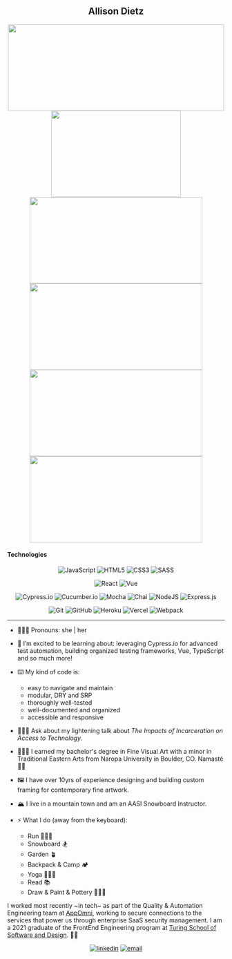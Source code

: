 <section align="center">
  <h1>Allison Dietz</h1>
</section>

<!--
**dietza/dietza** is a ✨ _special_ ✨ repository because its `README.md` (this file) appears on your GitHub profile. -->

<section align="center">
  
  <a href="https://github.com/dietza/github-readme-stats">
    <img align="center" src="https://github-readme-stats.vercel.app/api?username=dietza&show_icons=true&theme=blueberry" height="200" width="500"/>
  </a>
  
  <a href="https://github.com/dietza/github-readme-stats">
    <img align="center" src="https://github-readme-stats.vercel.app/api/top-langs/?username=dietza&theme=blueberry" height="200" width="300"/>
  </a>
  
  <a href="https://github.com/dietza/EdibleEarth">
    <img src="https://github-readme-stats.vercel.app/api/pin/?username=dietza&repo=EdibleEarth&theme=blueberry" align="center" height="200" width="400"/>
  </a>
  
  <a href="https://github.com/dietza/GardenParty-frontend-ui">
    <img src="https://github-readme-stats.vercel.app/api/pin/?username=dietza&repo=GardenParty-frontend-ui&theme=blueberry" align="center" height="200" width="400"/>
  </a>
  
  <a href="https://github.com/dietza/activAir">
    <img src="https://github-readme-stats.vercel.app/api/pin/?username=dietza&repo=activAir&theme=blueberry" align="center" height="200" width="400"/>
  </a>
  
  <a href="https://github.com/dietza/rowdy-taters">
    <img src="https://github-readme-stats.vercel.app/api/pin/?username=dietza&repo=rowdy-taters&theme=blueberry" align="center" height="200" width="400"/>
  </a>
  
</section>

#### Technologies
<p style="text-align:center;">
<img alt="JavaScript" src="https://img.shields.io/badge/javascript%20-%23323330.svg?&style=for-the-badge&logo=javascript&logoColor=%23F7DF1E"/>
<img alt="HTML5" src="https://img.shields.io/badge/html5%20-%23E34F26.svg?&style=for-the-badge&logo=html5&logoColor=white"/>
<img alt="CSS3" src="https://img.shields.io/badge/css3%20-%231572B6.svg?&style=for-the-badge&logo=css3&logoColor=white"/>
<img alt="SASS" src="https://img.shields.io/badge/SASS%20-hotpink.svg?&style=for-the-badge&logo=SASS&logoColor=white"/>
</p>
<p style="text-align: center;">
<img alt="React" src="https://img.shields.io/badge/react%20-%2320232a.svg?&style=for-the-badge&logo=react&logoColor=%2361DAFB"/>
<img alt="Vue" src="https://img.shields.io/badge/vue.js%20-%23404d59.svg?&style=for-the-badge&logo=vue.js&logoColor=bright-teal"/>
</p>
<p style="text-align: center;">
<img alt="Cypress.io" src="https://img.shields.io/badge/-cypress-%23404d59?&style=for-the-badge&logo=cypress&fontColor=white">
<img alt="Cucumber.io" src="https://img.shields.io/badge/-cucumber-%23404d59?&style=for-the-badge&logo=cucumber&fontColor=white">
<img alt="Mocha" src="https://img.shields.io/badge/-mocha-%238D6748?&style=for-the-badge&logo=mocha&logoColor=white"/>
<img alt="Chai" src="https://camo.githubusercontent.com/dc1b092fdeb7e14a149274315b4d53632d98e5ff80d94f3fc04bf2f995369b31/68747470733a2f2f696d672e736869656c64732e696f2f62616467652f636861692d4131313430343f7374796c653d666f722d7468652d6261646765266c6f676f3d63686169266c6f676f436f6c6f723d7768697465"/>
<img alt="NodeJS" src="https://img.shields.io/badge/node.js%20-%2343853D.svg?&style=for-the-badge&logo=node.js&logoColor=white"/>
<img alt="Express.js" src="https://img.shields.io/badge/express.js%20-%23404d59.svg?&style=for-the-badge"/>
</p>
<p style="text-align: center;">
<img alt="Git" src="https://img.shields.io/badge/git%20-%23F05033.svg?&style=for-the-badge&logo=git&logoColor=white"/>
<img alt="GitHub" src="https://img.shields.io/badge/github%20-%23121011.svg?&style=for-the-badge&logo=github&logoColor=white"/>
<img alt="Heroku" src="https://img.shields.io/badge/heroku%20-%23430098.svg?&style=for-the-badge&logo=heroku&logoColor=white"/>
<img alt="Vercel" src="https://img.shields.io/badge/vercel%20-%23430098.svg?&style=for-the-badge&logo=vercel&logoColor=white"/>
<img alt="Webpack" src="https://img.shields.io/badge/webpack%20-%238DD6F9.svg?&style=for-the-badge&logo=webpack&logoColor=black" />
</p>

<hr>

- 🙋🏼‍♀️   Pronouns: she | her

- 🧠   I’m excited to be learning about: leveraging Cypress.io for advanced test automation, building organized testing frameworks, 
       Vue, TypeScript and so much more!

- ⌨️   My kind of code is:
  
  - easy to navigate and maintain
  - modular, DRY and SRP
  - thoroughly well-tested
  - well-documented and organized
  - accessible and responsive

- 👩🏼‍💻   Ask about my lightening talk about _The Impacts of Incarceration on Access to Technology_. 

- 👩🏼‍🎓   I earned my bachelor's degree in Fine Visual Art with a minor in Traditional Eastern Arts from Naropa University in Boulder, CO. Namasté 🙏🏼

- 🖼   I have over 10yrs of experience designing and building custom framing for contemporary fine artwork.

- 🏔   I live in a mountain town and am an AASI Snowboard Instructor.

- ⚡️  What I do (away from the keyboard):

  - Run 🏃🏼‍♀️
  - Snowboard 🏂 
  - Garden 🪴
  - Backpack & Camp 🏕
  - Yoga 🧘🏼‍♀️
  - Read 📚
  - Draw & Paint & Pottery 👩🏼‍🎨


I worked most recently ~in tech~ as part of the Quality & Automation Engineering team at [AppOmni](https://appomni.com/), working to secure connections to the services that power us through enterprise SaaS security management. I am a 2021 graduate of the FrontEnd Engineering program at [Turing School of Software and Design](https://turing.edu/). ✌🏻



<section align="center">
  <a href="https://www.linkedin.com/in/allison-dietz/"><img alt="linkedin"  src="https://img.shields.io/badge/-LinkedIn-black.svg?style=for-the-badge&logo=linkedin&colorB=1C5D99"/></a>
  <!--   <a href="https://www.codewars.com/users/dietza"><img alt="codewars" src="https://img.shields.io/badge/-Codewars-b1361e.svg?style=for-the-badge&logo=codewars&colorB=b1361e" /></a> -->
  <a href="mailto:dietz.allison.dev@gmail.com"><img alt="email" src="https://img.shields.io/badge/-Email-f2c236.svg?style=for-the-badge&colorB=0078D4" /></a>
</section>

